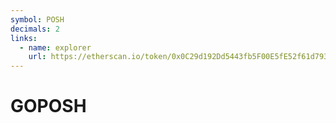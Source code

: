 ```yaml
---
symbol: POSH
decimals: 2
links:
  - name: explorer
    url: https://etherscan.io/token/0x0C29d192Dd5443fb5F00E5fE52f61d793025643b
---
```


# GOPOSH
